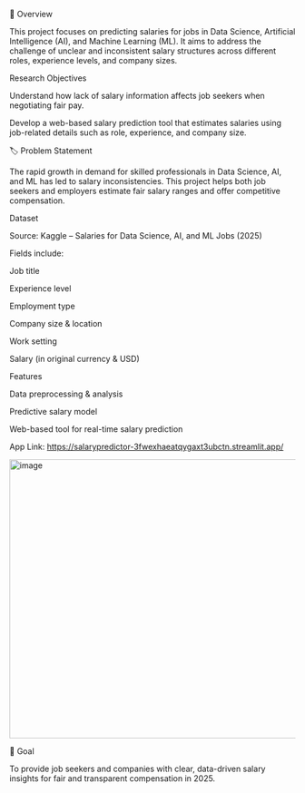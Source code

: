 📌 Overview

This project focuses on predicting salaries for jobs in Data Science, Artificial Intelligence (AI), and Machine Learning (ML). It aims to address the challenge of unclear and inconsistent salary structures across different roles, experience levels, and company sizes.

 Research Objectives

Understand how lack of salary information affects job seekers when negotiating fair pay.

Develop a web-based salary prediction tool that estimates salaries using job-related details such as role, experience, and company size.

🏷 Problem Statement

The rapid growth in demand for skilled professionals in Data Science, AI, and ML has led to salary inconsistencies. This project helps both job seekers and employers estimate fair salary ranges and offer competitive compensation.

Dataset

Source: Kaggle – Salaries for Data Science, AI, and ML Jobs (2025)

Fields include:

Job title

Experience level

Employment type

Company size & location

Work setting

Salary (in original currency & USD)

 Features

Data preprocessing & analysis

Predictive salary model

Web-based tool for real-time salary prediction

App Link: https://salarypredictor-3fwexhaeatqygaxt3ubctn.streamlit.app/

<img width="975" height="492" alt="image" src="https://github.com/user-attachments/assets/d64938b5-8822-410f-aeeb-18cf53a7a405" />




🚀 Goal

To provide job seekers and companies with clear, data-driven salary insights for fair and transparent compensation in 2025.
